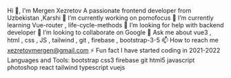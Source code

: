 Hi 👋, I'm Mergen Xezretov
A passionate frontend developer from Uzbekistan ,Karshi
🔭 I’m currently working on pomofocus
🌱 I’m currently learning Vue-router , life-cycle-methods
🤝 I’m looking for help with backend developer
👯 I’m looking to collaborate on Google
💬 Ask me about vue3 , html , css , JS , tailwind , git , firebase , bootstrap-3-5
📫 How to reach me xezretovmergen@gmail.com
⚡ Fun fact I have started coding in 2021-2022
Languages and Tools:
bootstrap
css3
firebase
git
html5
javascript
photoshop
react
tailwind
typescript
vuejs
